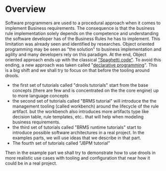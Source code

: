 # Overview




Software programmers are used to a procedural approach when it comes to implement Business requirements. The consequence is that the business rule implementation solely depends on the competence and understanding the software developer has of the Business Rules he has to implement.
This limitation was already seen and identified by researches. Object oriented programming may be seen as "the solution" to business implementation and agility and many developers rely on this paradigm. At the end, Object oriented approach ends up with the classical ["Spaghetti code"](https://en.wikipedia.org/wiki/Spaghetti_code).
To avoid this ending, a new approach was taken called "[declarative programming](https://en.wikipedia.org/wiki/Declarative_programming)".
This is a big shift and we shall try to focus on that before the tooling around drools.
- the first set of tutorials called "drools tutorials" start from the base concepts (there are few and is concentrated on the the core engine) up to more language concepts
- the second set of tutorials called  "BRMS tutorial" will introduce the the management tooling (called workbench)  around the lifecycle of the rule artifact. but the workbench also introduces more artifacts type like decision table, rule templates, etc.. that will help when modeling business requirements.
- the third set of tutorials called "BRMS runtime tutorials" start to introduce possible software architectures in a real project. In the examples parts, we will use ideas that we describe in that part. 
- The fourth set of tutorials called "JBPM tutorial" 

Then in the example part we shall try to demonstrate how to use drools in more realistic use cases with tooling and configuration that near how it could be in a real project.



